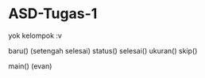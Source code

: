 # ASD-Tugas-1
yok kelompok :v

baru() (setengah selesai)
status()
selesai()
ukuran()
skip()

main() (evan)
